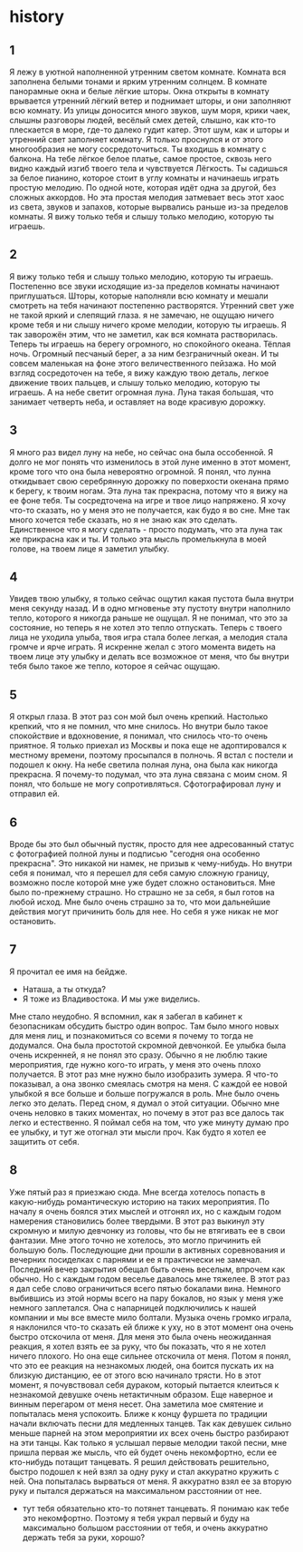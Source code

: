 # history
## 1
Я лежу в уютной наполненной утренним светом комнате. Комната вся заполнена белыми тонами и ярким утренним солнцем. 
В комнате панорамные окна и белые лёгкие шторы. Окна открыты в комнату врывается утренний лёгкий ветер и поднимает шторы, и они заполняют всю комнату. 
Из улицы доносится много звуков, шум моря, крики чаек, слышны разговоры людей, весёлый смех детей, слышно, как кто-то плескается в море, где-то далеко гудит катер. 
Этот шум, как и шторы и утренний свет заполняет комнату. Я только проснулся и от этого многообразия не могу сосредоточиться. Ты входишь в комнату с балкона. На тебе лёгкое белое платье, самое простое, сквозь него видно каждый изгиб твоего тела и чувствуется Лёгкость. 
Ты садишься за белое пианино, которое стоит в углу комнаты и начинаешь играть простую мелодию. По одной ноте, которая идёт одна за другой, без сложных аккордов. 
Но эта простая мелодия затмевает весь этот хаос из света, звуков и запахов, которые вырвались раньше из-за пределов комнаты. Я вижу только тебя и слышу только мелодию, которую ты играешь.

## 2

Я вижу только тебя и слышу только мелодию, которую ты играешь.
Постепенно все звуки исходящие из-за пределов комнаты начинают приглушаться. Шторы, которые наполняли всю комнату и мешали смотреть на тебя начинают постепенно растворятся. 
Утренний свет уже не такой яркий и слепящий глаза. я не замечаю, не ощущаю ничего кроме тебя и ни слышу ничего кроме мелодии, которую ты играешь. 
Я так заворожён этим, что не заметил, как вся комната растворилась. Теперь ты играешь на берегу огромного, но спокойного океана. Тёплая ночь. 
Огромный песчаный берег, а за ним безграничный океан. И ты совсем маленькая на фоне этого величественного пейзажа. Но мой взгляд сосредоточен на тебе, я вижу каждую твою деталь, легкое движение твоих пальцев, и слышу только мелодию, которую ты играешь. 
А на небе светит огромная луна. Луна такая большая, что занимает четверть неба, и оставляет на воде красивую дорожку.

## 3

Я много раз видел луну на небе, но сейчас она была оссобенной. Я долго не мог понять что изменилось в этой луне именно в этот момент, кроме того что она была невероятно огромной. 
Я понял, что лунна откидывает свою серебрянную дорожку по поверхости окенана прямо к берегу, к твоим ногам. Эта луна так прекрасна, потому что я вижу на ее фоне тебя. Ты сосредточена на игре и твое лицо напряжено. Я хочу что-то сказать, но у меня это не получается, как будо я во сне. Мне так много хочется тебе сказать, но я не знаю как это сделать. Единственное что я могу сделать - просто подумать, что эта луна так же прикрасна как и ты. И только эта мысль промелькнула в моей голове, на твоем лице я заметил улыбку.

## 4

Увидев твою улыбку, я только сейчас ощутил какая пустота была внутри меня секунду назад. И в одно мгновенье эту пустоту внутри наполнило тепло, которого я никогда раньше не ощущал. Я не понимал, что это за состояние, но теперь я не хотел это тепло отпускать.  Теперь с твоего лица не уходила улыба, твоя игра стала более легкая, а мелодия стала громче и ярче играть. Я искренне желал с этого момента видеть на твоем лице эту улыбку и делать все возможное от меня, что бы внутри тебя было такое же тепло, которое я сейчас ощущаю.

## 5

Я открыл глаза. В этот раз сон мой был очень крепкий. Настолько крепкий, что я не помнил, что мне снилось. Но внутри было такое спокойствие и вдохновение, я понимал, что снилось что-то очень приятное. Я только приехал из Москвы и пока еще не адоптировался к местному времени, поэтому просыпался в полночь. Я встал с постели и подошел к окну. На небе светила полная луна, она была как никогда прекрасна. Я почему-то подумал, что эта луна связана с моим сном. Я понял, что больше не могу сопротивляться. Сфотографировал луну и отправил ей. 

## 6

Вроде бы это был обычный пустяк, просто для нее адресованный статус с фотографией полной луны и подписью "сегодня она особенно прекрасна". Это никакой ни намек, не призыв к чему-нибудь. Но внутри себя я понимал, что я перешел для себя самую сложную границу, возможно после которой мне уже будет сложно остановиться. Мне было по-прежнему страшно. Но страшно не за себя, я был готов на любой исход. Мне было очень страшно за то, что мои дальнейшие действия могут причинить боль для нее. Но себя я уже никак не мог остановить.

## 7

Я прочитал ее имя на бейдже. 
- Наташа, а ты откуда?
- Я тоже из Владивостока. И мы уже виделись. 

Мне стало неудобно. Я вспомнил, как я забегал в кабинет к безопасникам обсудить быстро один вопрос. Там было много новых для меня лиц, и познакомиться со всеми я почему то тогда не додумался.
Она была простотой скромной девчонкой. Ее улыбка была очень искренней, я не понял это сразу. 
Обычно я не люблю такие мероприятия, где нужно кого-то играть, у меня это очень плохо получается. В этот раз мне нужно было изобразить зумера. Я что-то показывал, а она звонко смеялась смотря на меня. С каждой ее новой улыбкой я все больше и больше погружался в роль. Мне было очень легко это делать. Перед сном, я думал о этой ситуации. Обычно мне очень неловко в таких моментах, но почему в этот раз все далось так легко и естественно. Я поймал себя на том, что уже минуту думаю про ее улыбку, и тут же отогнал эти мысли проч. Как будто я хотел ее защитить от себя. 

## 8
Уже пятый раз я приезжаю сюда. Мне всегда хотелось попасть в какую-нибудь романтическую историю на таких мероприятия. По началу я очень боялся этих мыслей и отгонял их, но с каждым годом намерения становились более твердыми. В этот раз выкинул эту скромную и милую девчонку из головы, что бы не втягивать ее в свои фантазии. Мне этого точно не хотелось, это могло причинить ей большую боль. Последующие дни прошли в активных соревнования и вечерних посиделках с парнями и ее я практически не замечал.
Последний вечер закрытия обещал быть очень веселым, впрочем как обычно. Но с каждым годом веселье давалось мне тяжелее. В этот раз я дал себе слово ограничиться всего пятью бокалами вина. Немного выбившись из этой нормы всего на пару бокалов, но язык у меня уже немного заплетался. Она с напарницей подключились к нашей компании и мы все вместе мило болтали. Музыка очень громко играла, я наклонился что-то сказать ей ближе к уху, но в этот момент она очень быстро отскочила от меня. Для меня это была очень неожиданная реакция, я хотел взять ее за руку, что бы показать, что я не хотел ничего плохого. Но она еще сильнее отскочила от меня. Потом я понял, что это ее реакция на незнакомых людей, она боится пускать их на близкую дистанцию, ее от этого всю начинало трясти. Но в этот момент, я почувствовал себя дураком, который пытается клеиться к незнакомой девушке очень нетактичным образом. Еще наверное и винным перегаром от меня несет. Она заметила мое смятение и попыталась меня успокоить. Ближе к концу фуршета по традиции начали включать песни для медленных танцев. Так как девушек сильно меньше парней на этом мероприятии их всех очень быстро разбирают на эти танцы. Как только я услышал первые мелодии такой песни, мне пришла первая же мысль, что ей будет очень некомфортно, если  ее кто-нибудь потащит танцевать. Я решил действовать решительно, быстро подошел к ней взял за одну руку и стал аккуратно кружить с ней. Она попыталась вырваться от меня. Я аккуратно взял ее за вторую руку и пытался держаться на максимальном расстоянии от нее. 

- тут тебя обязательно кто-то потянет танцевать. Я понимаю как тебе это некомфортно. Поэтому я тебя украл первый и буду на максимально большом расстоянии от тебя, и очень аккуратно держать тебя за руки, хорошо?
